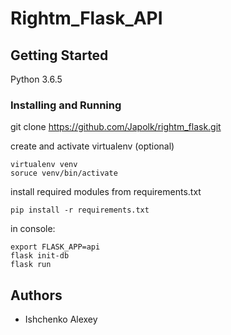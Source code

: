 # Rightm_Flask_API


## Getting Started

Python 3.6.5

### Installing and Running
git clone https://github.com/Japolk/rightm_flask.git

create and activate virtualenv (optional)
```
virtualenv venv
soruce venv/bin/activate
```

install required modules from requirements.txt
```
pip install -r requirements.txt
```

in console:
```
export FLASK_APP=api
flask init-db
flask run 
```

## Authors
* Ishchenko Alexey

